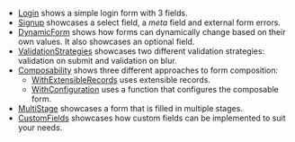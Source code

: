   * [Login](Login.elm) shows a simple login form with 3 fields.
  * [Signup](Signup.elm) showcases a select field, a _meta_ field and external form errors.
  * [DynamicForm](DynamicForm.elm) shows how forms can dynamically change based on their own values. It also showcases an optional field.
  * [ValidationStrategies](ValidationStrategies.elm) showcases two different validation strategies: validation on submit and validation on blur.
  * [Composability](Composability) shows three different approaches to form composition:
    * [WithExtensibleRecords](Composability/WithExtensibleRecords.elm) uses extensible records.
    * [WithConfiguration](Composability/WithConfiguration.elm) uses a function that configures the composable form.
  * [MultiStage](MultiStage.elm) showcases a form that is filled in multiple stages.
  * [CustomFields](CustomFields.elm) showcases how custom fields can be implemented to suit your needs.
